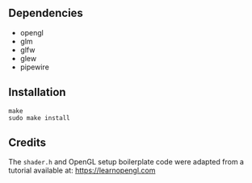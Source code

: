 ## Dependencies
- opengl
- glm
- glfw
- glew
- pipewire

## Installation
```
make
sudo make install
```


## Credits
The `shader.h` and OpenGL setup boilerplate code were adapted from a tutorial available at: https://learnopengl.com
